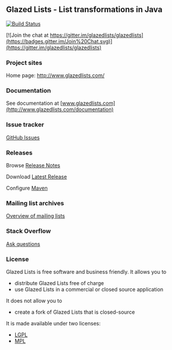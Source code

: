 ## Glazed Lists - List transformations in Java

[![Build Status](https://travis-ci.org/glazedlists/glazedlists.svg?branch=master)](https://travis-ci.org/glazedlists/glazedlists)

[![Join the chat at https://gitter.im/glazedlists/glazedlists](https://badges.gitter.im/Join%20Chat.svg)](https://gitter.im/glazedlists/glazedlists)

### Project sites

Home page: 		http://www.glazedlists.com/

### Documentation

See documentation at [www.glazedlists.com](http://www.glazedlists.com/documentation)

### Issue tracker

[GitHub Issues](https://github.com/glazedlists/glazedlists/issues)

### Releases

Browse [Release Notes](http://www.glazedlists.com/releases)

Download [Latest Release](http://repo1.maven.org/maven2/com/glazedlists/glazedlists/1.11.0/)

Configure [Maven](http://www.glazedlists.com/Home/maven)

### Mailing list archives

[Overview of mailing lists](http://glazedlists.1045722.n5.nabble.com/GlazedLists-f3416377.subapps.html)

### Stack Overflow

[Ask questions](https://stackoverflow.com/questions/tagged/glazedlists)

### License

Glazed Lists is free software and business friendly. It allows you to

  * distribute Glazed Lists free of charge
  * use Glazed Lists in a commercial or closed source application

It does not allow you to

  * create a fork of Glazed Lists that is closed-source

It is made available under two licenses:

  * [LGPL](http://creativecommons.org/licenses/LGPL/2.1/)
  * [MPL](http://www.mozilla.org/MPL/)

